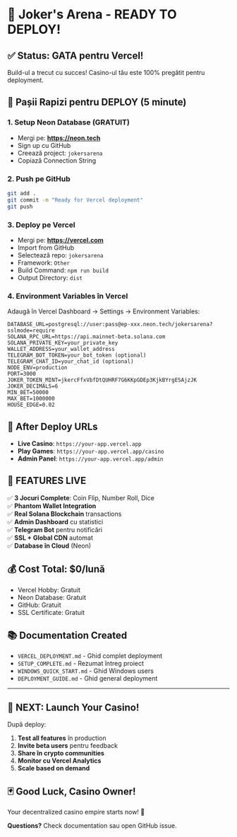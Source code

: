 # 🚀 Joker's Arena - READY TO DEPLOY!

## ✅ **Status: GATA pentru Vercel!**

Build-ul a trecut cu succes! Casino-ul tău este 100% pregătit pentru deployment.

## 🎯 **Pașii Rapizi pentru DEPLOY (5 minute)**

### **1. Setup Neon Database (GRATUIT)**
- Mergi pe: **https://neon.tech**
- Sign up cu GitHub
- Creează project: `jokersarena`
- Copiază Connection String

### **2. Push pe GitHub**
```bash
git add .
git commit -m "Ready for Vercel deployment"
git push
```

### **3. Deploy pe Vercel**
- Mergi pe: **https://vercel.com**  
- Import from GitHub
- Selectează repo: `jokersarena`
- Framework: `Other`
- Build Command: `npm run build`
- Output Directory: `dist`

### **4. Environment Variables în Vercel**
Adaugă în Vercel Dashboard → Settings → Environment Variables:

```
DATABASE_URL=postgresql://user:pass@ep-xxx.neon.tech/jokersarena?sslmode=require
SOLANA_RPC_URL=https://api.mainnet-beta.solana.com
SOLANA_PRIVATE_KEY=your_private_key
WALLET_ADDRESS=your_wallet_address
TELEGRAM_BOT_TOKEN=your_bot_token (optional)
TELEGRAM_CHAT_ID=your_chat_id (optional)
NODE_ENV=production
PORT=3000
JOKER_TOKEN_MINT=jkercFfxVbfDtQUHRF7G6KKpGDEp3KjkBYrgESAjzJK
JOKER_DECIMALS=6
MIN_BET=50000
MAX_BET=1000000
HOUSE_EDGE=0.02
```

## 🎰 **After Deploy URLs**
- **Live Casino**: `https://your-app.vercel.app`
- **Play Games**: `https://your-app.vercel.app/casino`  
- **Admin Panel**: `https://your-app.vercel.app/admin`

## 🎉 **FEATURES LIVE**

✅ **3 Jocuri Complete**: Coin Flip, Number Roll, Dice  
✅ **Phantom Wallet Integration**  
✅ **Real Solana Blockchain** transactions  
✅ **Admin Dashboard** cu statistici  
✅ **Telegram Bot** pentru notificări  
✅ **SSL + Global CDN** automat  
✅ **Database în Cloud** (Neon)  

## 💰 **Cost Total: $0/lună**

- Vercel Hobby: Gratuit
- Neon Database: Gratuit  
- GitHub: Gratuit
- SSL Certificate: Gratuit

## 📚 **Documentation Created**

- `VERCEL_DEPLOYMENT.md` - Ghid complet deployment
- `SETUP_COMPLETE.md` - Rezumat întreg proiect
- `WINDOWS_QUICK_START.md` - Ghid Windows users
- `DEPLOYMENT_GUIDE.md` - Ghid general deployment

---

## 🎪 **NEXT: Launch Your Casino!**

După deploy:
1. **Test all features** în production
2. **Invite beta users** pentru feedback  
3. **Share în crypto communities**
4. **Monitor cu Vercel Analytics**
5. **Scale based on demand**

## 🃏 **Good Luck, Casino Owner!**

Your decentralized casino empire starts now! 🎰

**Questions?** Check documentation sau open GitHub issue. 